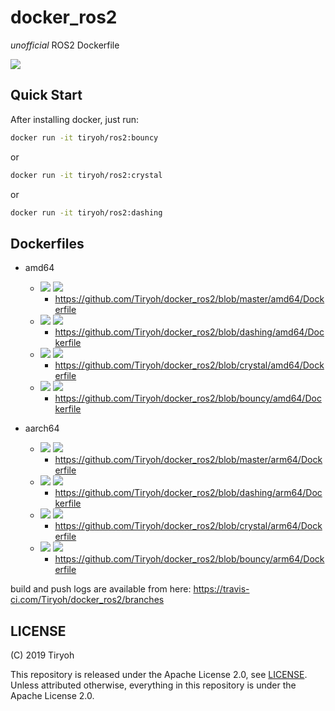 # docker_ros2

*unofficial* ROS2 Dockerfile

[![](https://img.shields.io/docker/pulls/tiryoh/ros2.svg)](https://registry.hub.docker.com/r/tiryoh/ros2)

## Quick Start

After installing docker, just run:

```sh
docker run -it tiryoh/ros2:bouncy
```

or

```sh
docker run -it tiryoh/ros2:crystal
```

or

```sh
docker run -it tiryoh/ros2:dashing
```

## Dockerfiles

* amd64
  * [![](https://images.microbadger.com/badges/version/tiryoh/ros2:x64-latest.svg)](https://microbadger.com/images/tiryoh/ros2:x64-latest "Get your own version badge on microbadger.com")  [![](https://images.microbadger.com/badges/image/tiryoh/ros2:x64-latest.svg)](https://microbadger.com/images/tiryoh/ros2:x64-latest "Get your own image badge on microbadger.com")
    * https://github.com/Tiryoh/docker_ros2/blob/master/amd64/Dockerfile
  * [![](https://images.microbadger.com/badges/version/tiryoh/ros2:x64-dashing.svg)](https://microbadger.com/images/tiryoh/ros2:x64-dashing "Get your own version badge on microbadger.com") [![](https://images.microbadger.com/badges/image/tiryoh/ros2:x64-dashing.svg)](https://microbadger.com/images/tiryoh/ros2:x64-dashing "Get your own image badge on microbadger.com")
    * https://github.com/Tiryoh/docker_ros2/blob/dashing/amd64/Dockerfile
  * [![](https://images.microbadger.com/badges/version/tiryoh/ros2:x64-crystal.svg)](https://microbadger.com/images/tiryoh/ros2:x64-crystal "Get your own version badge on microbadger.com") [![](https://images.microbadger.com/badges/image/tiryoh/ros2:x64-crystal.svg)](https://microbadger.com/images/tiryoh/ros2:x64-crystal "Get your own image badge on microbadger.com")
    * https://github.com/Tiryoh/docker_ros2/blob/crystal/amd64/Dockerfile
  * [![](https://images.microbadger.com/badges/version/tiryoh/ros2:x64-bouncy.svg)](https://microbadger.com/images/tiryoh/ros2:x64-bouncy "Get your own version badge on microbadger.com") [![](https://images.microbadger.com/badges/image/tiryoh/ros2:x64-crystal.svg)](https://microbadger.com/images/tiryoh/ros2:x64-bouncy "Get your own image badge on microbadger.com")
    * https://github.com/Tiryoh/docker_ros2/blob/bouncy/amd64/Dockerfile

* aarch64
  * [![](https://images.microbadger.com/badges/version/tiryoh/ros2:arm64v8-latest.svg)](https://microbadger.com/images/tiryoh/ros2:arm64v8-latest "Get your own version badge on microbadger.com")  [![](https://images.microbadger.com/badges/image/tiryoh/ros2:arm64v8-latest.svg)](https://microbadger.com/images/tiryoh/ros2:arm64v8-latest "Get your own image badge on microbadger.com")
    * https://github.com/Tiryoh/docker_ros2/blob/master/arm64/Dockerfile
  * [![](https://images.microbadger.com/badges/version/tiryoh/ros2:arm64v8-dashing.svg)](https://microbadger.com/images/tiryoh/ros2:arm64v8-dashing "Get your own version badge on microbadger.com") [![](https://images.microbadger.com/badges/image/tiryoh/ros2:arm64v8-dashing.svg)](https://microbadger.com/images/tiryoh/ros2:arm64v8-dashing "Get your own image badge on microbadger.com")
    * https://github.com/Tiryoh/docker_ros2/blob/dashing/arm64/Dockerfile
  * [![](https://images.microbadger.com/badges/version/tiryoh/ros2:arm64v8-crystal.svg)](https://microbadger.com/images/tiryoh/ros2:arm64v8-crystal "Get your own version badge on microbadger.com") [![](https://images.microbadger.com/badges/image/tiryoh/ros2:arm64v8-crystal.svg)](https://microbadger.com/images/tiryoh/ros2:arm64v8-crystal "Get your own image badge on microbadger.com")
    * https://github.com/Tiryoh/docker_ros2/blob/crystal/arm64/Dockerfile
  * [![](https://images.microbadger.com/badges/version/tiryoh/ros2:arm64v8-bouncy.svg)](https://microbadger.com/images/tiryoh/ros2:arm64v8-bouncy "Get your own version badge on microbadger.com") [![](https://images.microbadger.com/badges/image/tiryoh/ros2:arm64v8-crystal.svg)](https://microbadger.com/images/tiryoh/ros2:arm64v8-bouncy "Get your own image badge on microbadger.com")
    * https://github.com/Tiryoh/docker_ros2/blob/bouncy/arm64/Dockerfile

build and push logs are available from here: https://travis-ci.com/Tiryoh/docker_ros2/branches

## LICENSE

(C) 2019 Tiryoh

This repository is released under the Apache License 2.0, see [LICENSE](./LICENSE).  
Unless attributed otherwise, everything in this repository is under the Apache License 2.0.
